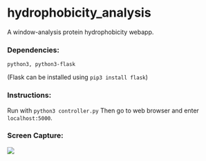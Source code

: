 # hydrophobicity_analysis
A window-analysis protein hydrophobicity webapp.

### Dependencies:
```python3, python3-flask```

(Flask can be installed using ```pip3 install flask```)

### Instructions:
Run with ```python3 controller.py```
Then go to web browser and enter ```localhost:5000```.

### Screen Capture:
<img src="https://user-images.githubusercontent.com/23715298/37270909-e4599620-258d-11e8-9371-cdae9c1ce777.png"/>
